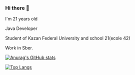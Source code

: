 ### Hi there 👋

I'm 21 years old

Java Developer

Student of Kazan Federal University and school 21(ecole 42) 

Work in Sber.

[![Anurag's GitHub stats](https://github-readme-stats.vercel.app/api?username=paminna&show_icons=true&theme=dracula)](https://github.com/anuraghazra/github-readme-stats)

[![Top Langs](https://github-readme-stats.vercel.app/api/top-langs/?username=lastsign&layout=compact&theme=dracula)](https://github.com/anuraghazra/github-readme-stats)
<!--
**paminna/paminna** is a ✨ _special_ ✨ repository because its `README.md` (this file) appears on your GitHub profile.

Here are some ideas to get you started:

- 🔭 I’m currently working on webserv
- 🌱 I’m currently learning java
- 👯 I’m looking to collaborate on ...
- 🤔 I’m looking for help with ...
- 💬 Ask me about ...
- 📫 How to reach me: ...
- 😄 Pronouns: ...
- ⚡ Fun fact: ...
-->

